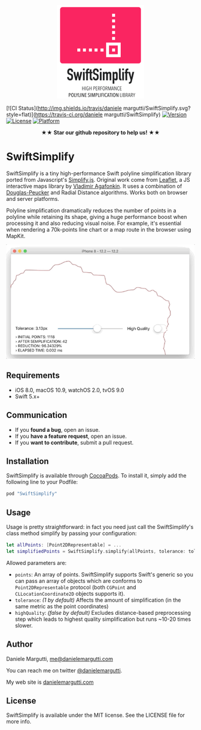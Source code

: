 <p align="center" >
<img src="./logo.png" height=250px alt="SwiftSimplify" title="SwiftSimplify">
</p>

[![CI Status](http://img.shields.io/travis/daniele margutti/SwiftSimplify.svg?style=flat)](https://travis-ci.org/daniele margutti/SwiftSimplify)
[![Version](https://img.shields.io/cocoapods/v/SwiftSimplify.svg?style=flat)](http://cocoapods.org/pods/SwiftSimplify)
[![License](https://img.shields.io/cocoapods/l/SwiftSimplify.svg?style=flat)](http://cocoapods.org/pods/SwiftSimplify)
[![Platform](https://img.shields.io/cocoapods/p/SwiftSimplify.svg?style=flat)](http://cocoapods.org/pods/SwiftSimplify)

<p align="center" >★★ <b>Star our github repository to help us!</b> ★★</p>

# SwiftSimplify
SwiftSimplify is a tiny high-performance Swift polyline simplification library ported from Javascript's [Simplify.js](http://mourner.github.io/simplify-js/). Original work come from [Leaflet](http://leafletjs.com/), a JS interactive maps library by [Vladimir Agafonkin](http://agafonkin.com/en).
It uses a combination of [Douglas-Peucker](http://en.wikipedia.org/wiki/Ramer-Douglas-Peucker_algorithm) and Radial Distance algorithms. Works both on browser and server platforms.

Polyline simplification dramatically reduces the number of points in a polyline while retaining its shape, giving a huge performance boost when processing it and also reducing visual noise. For example, it's essential when rendering a 70k-points line chart or a map route in the browser using MapKit.

![SwiftSimplify](./SwiftSimplify.gif)
  
## Requirements
* iOS 8.0, macOS 10.9, watchOS 2.0, tvOS 9.0
* Swift 5.x+

## Communication
- If you **found a bug**, open an issue.
- If you **have a feature request**, open an issue.
- If you **want to contribute**, submit a pull request.

## Installation
SwiftSimplify is available through [CocoaPods](http://cocoapods.org). To install
it, simply add the following line to your Podfile:

```ruby
pod "SwiftSimplify"
```
## Usage
Usage is pretty straightforward: in fact you need just call the SwiftSimplify's class method simplify by passing your configuration:

```swift
let allPoints: [Point2DRepresentable] = ...
let simplifiedPoints = SwiftSimplify.simplify(allPoints, tolerance: tolerance)
```

Allowed parameters are:

* ```points```: An array of points. SwiftSimplify supports Swift's generic so you can pass an array of objects which are conforms to `Point2DRepresentable` protocol (both `CGPoint` and `CLLocationCoordinate2D` objects supports it).
* ```tolerance```: *(1 by default)* Affects the amount of simplification (in the same metric as the point coordinates)
* ```highQuality```: *(false by default)* Excludes distance-based preprocessing step which leads to highest quality simplification but runs ~10-20 times slower.

## Author

Daniele Margutti, [me@danielemargutti.com](mailto:me@danielemargutti)

You can reach me on twitter [@danielemargutti](http://www.twitter.com/danielemargutti). 

My web site is [danielemargutti.com](http://www.danielemargutti.com)

## License

SwiftSimplify is available under the MIT license. See the LICENSE file for more info.
